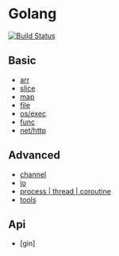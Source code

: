 Golang
============================
[![Build Status](https://travis-ci.org/justjavac/free-programming-books-zh_CN.svg?branch=master)](https://travis-ci.org/justjavac/free-programming-books-zh_CN)

## Basic
* [arr](./arr)
* [slice](./slice)
* [map](./map)
* [file](./file)
* [os/exec](./exec)
* [func](./func)
* [net/http](./http)


## Advanced 
* [channel](./channel)
* [io](./io)
* [process | thread | coroutine](./ptc)
* [tools](./tools)


## Api 
* [gin]

